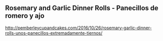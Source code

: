## Rosemary and Garlic Dinner Rolls - Panecillos de romero y ajo

http://pemberleycupandcakes.com/2016/10/26/rosemary-garlic-dinner-rolls-unos-panecillos-extremadamente-tiernos/
